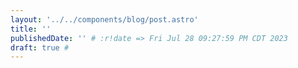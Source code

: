```yaml
---
layout: '../../components/blog/post.astro'
title: ''
publishedDate: '' # :r!date => Fri Jul 28 09:27:59 PM CDT 2023
draft: true #
---
```

